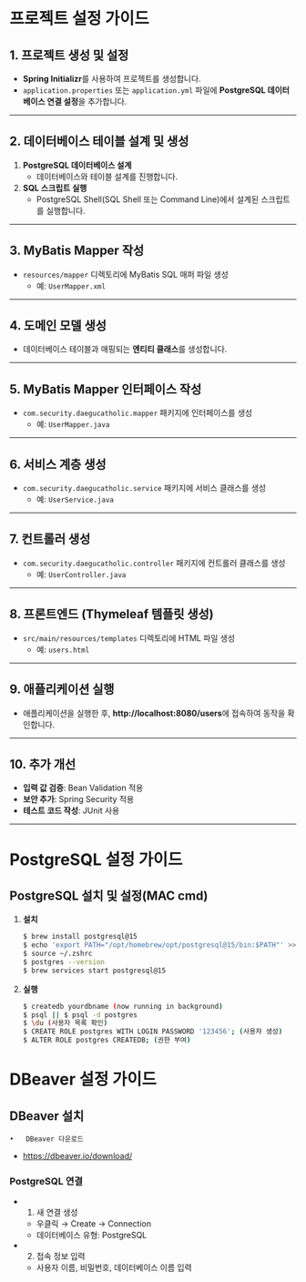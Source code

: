 # 프로젝트 설정 가이드

## 1. 프로젝트 생성 및 설정
- **Spring Initializr**를 사용하여 프로젝트를 생성합니다.
- `application.properties` 또는 `application.yml` 파일에 **PostgreSQL 데이터베이스 연결 설정**을 추가합니다.

---

## 2. 데이터베이스 테이블 설계 및 생성
1. **PostgreSQL 데이터베이스 설계**
   - 데이터베이스와 테이블 설계를 진행합니다.
2. **SQL 스크립트 실행**
   - PostgreSQL Shell(SQL Shell 또는 Command Line)에서 설계된 스크립트를 실행합니다.

---

## 3. MyBatis Mapper 작성
- `resources/mapper` 디렉토리에 MyBatis SQL 매퍼 파일 생성  
  - 예: `UserMapper.xml`

---

## 4. 도메인 모델 생성
- 데이터베이스 테이블과 매핑되는 **엔티티 클래스**를 생성합니다.

---

## 5. MyBatis Mapper 인터페이스 작성
- `com.security.daegucatholic.mapper` 패키지에 인터페이스를 생성  
  - 예: `UserMapper.java`

---

## 6. 서비스 계층 생성
- `com.security.daegucatholic.service` 패키지에 서비스 클래스를 생성  
  - 예: `UserService.java`

---

## 7. 컨트롤러 생성
- `com.security.daegucatholic.controller` 패키지에 컨트롤러 클래스를 생성  
  - 예: `UserController.java`

---

## 8. 프론트엔드 (Thymeleaf 템플릿 생성)
- `src/main/resources/templates` 디렉토리에 HTML 파일 생성  
  - 예: `users.html`

---

## 9. 애플리케이션 실행
- 애플리케이션을 실행한 후, **http://localhost:8080/users**에 접속하여 동작을 확인합니다.

---

## 10. 추가 개선
- **입력 값 검증**: Bean Validation 적용
- **보안 추가**: Spring Security 적용
- **테스트 코드 작성**: JUnit 사용

---

# PostgreSQL 설정 가이드

## PostgreSQL 설치 및 설정(MAC cmd)
1. **설치**
   ```bash
   $ brew install postgresql@15
   $ echo 'export PATH="/opt/homebrew/opt/postgresql@15/bin:$PATH"' >> ~/.zshrc
   $ source ~/.zshrc
   $ postgres --version
   $ brew services start postgresql@15


2. **실행**
   ```bash
   $ createdb yourdbname (now running in background)
   $ psql || $ psql -d postgres
   $ \du (사용자 목록 확인)
   $ CREATE ROLE postgres WITH LOGIN PASSWORD '123456'; (사용자 생성)
   $ ALTER ROLE postgres CREATEDB; (권한 부여)


# DBeaver 설정 가이드
## DBeaver 설치
	•	DBeaver 다운로드
- https://dbeaver.io/download/

### PostgreSQL 연결
- 1.	새 연결 생성
	*	우클릭 → Create → Connection
	*	데이터베이스 유형: PostgreSQL
- 2.	접속 정보 입력
	*	사용자 이름, 비밀번호, 데이터베이스 이름 입력


